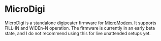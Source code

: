 MicroDigi
==========

MicroDigi is a standalone digipeater firmware for [MicroModem](http://unsigned.io/micromodem). It supports FILL-IN and WIDEn-N operation. The firmware is currently in an early beta state, and I do not recommend using this for live unattended setups yet.
